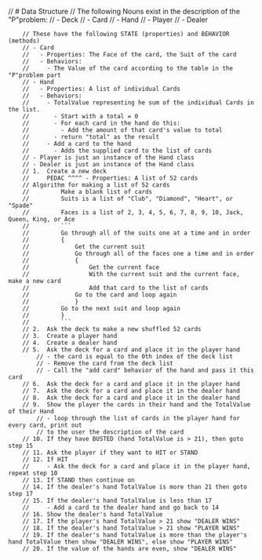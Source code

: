 // # Data Structure
// The following Nouns exist in the description of the "P"problem:
// - Deck
// - Card
// - Hand
// - Player
// - Dealer

        // These have the following STATE (properties) and BEHAVIOR (methods)
        // - Card
        //   - Properties: The Face of the card, the Suit of the card
        //   - Behaviors:
        //     - The Value of the card according to the table in the "P"problem part
        // - Hand
        //   - Properties: A list of individual Cards
        //   - Behaviors:
        //     - TotalValue representing he sum of the individual Cards in the list.
        //       - Start with a total = 0
        //       - For each card in the hand do this:
        //         - Add the amount of that card's value to total
        //       - return "total" as the result
        //     - Add a card to the hand
        //       - Adds the supplied card to the list of cards
        // - Player is just an instance of the Hand class
        // - Dealer is just an instance of the Hand class
        // 1.  Create a new deck
        //     PEDAC ^^^^ - Properties: A list of 52 cards
        // Algorithm for making a list of 52 cards
        //         Make a blank list of cards
        //         Suits is a list of "Club", "Diamond", "Heart", or "Spade"
        //         Faces is a list of 2, 3, 4, 5, 6, 7, 8, 9, 10, Jack, Queen, King, or Ace
        //         ```
        //         Go through all of the suits one at a time and in order
        //         {
        //             Get the current suit
        //             Go through all of the faces one a time and in order
        //             {
        //                 Get the current face
        //                 With the current suit and the current face, make a new card
        //                 Add that card to the list of cards
        //             Go to the card and loop again
        //             }
        //         Go to the next suit and loop again
        //         }
        //         ```
        // 2.  Ask the deck to make a new shuffled 52 cards
        // 3.  Create a player hand
        // 4.  Create a dealer hand
        // 5.  Ask the deck for a card and place it in the player hand
            // - the card is equal to the 0th index of the deck list
            // - Remove the card from the deck list
            // - Call the "add card" behavior of the hand and pass it this card
        // 6.  Ask the deck for a card and place it in the player hand
        // 7.  Ask the deck for a card and place it in the dealer hand
        // 8.  Ask the deck for a card and place it in the dealer hand
        // 9.  Show the player the cards in their hand and the TotalValue of their Hand
            // - loop through the list of cards in the player hand for every card, print out
            // to the user the description of the card
        // 10. If they have BUSTED (hand TotalValue is > 21), then goto step 15
        // 11. Ask the player if they want to HIT or STAND
        // 12. If HIT
        //     - Ask the deck for a card and place it in the player hand, repeat step 10
        // 13. If STAND then continue on
        // 14. If the dealer's hand TotalValue is more than 21 then goto step 17
        // 15. If the dealer's hand TotalValue is less than 17
        //     - Add a card to the dealer hand and go back to 14
        // 16. Show the dealer's hand TotalValue
        // 17. If the player's hand TotalValue > 21 show "DEALER WINS"
        // 18. If the dealer's hand TotalValue > 21 show "PLAYER WINS"
        // 19. If the dealer's hand TotalValue is more than the player's hand TotalValue then show "DEALER WINS", else show "PLAYER WINS"
        // 20. If the value of the hands are even, show "DEALER WINS"
